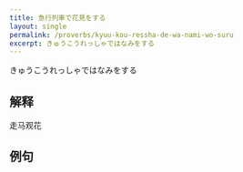 ```yaml
---
title: 急行列車で花見をする
layout: single
permalink: /proverbs/kyuu-kou-ressha-de-wa-nami-wo-suru
excerpt: きゅうこうれっしゃではなみをする
---
```


きゅうこうれっしゃではなみをする

## 解释

走马观花

## 例句


